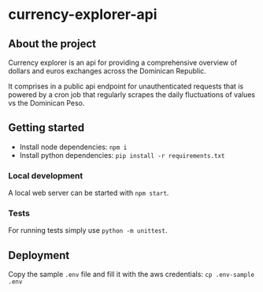 # currency-explorer-api

## About the project
Currency explorer is an api for providing a comprehensive overview of dollars and euros exchanges across the Dominican
Republic. 

It comprises in a public api endpoint for unauthenticated requests that is powered by a cron job that regularly 
scrapes the daily fluctuations of values vs the Dominican Peso.

## Getting started
* Install node dependencies: ```npm i```
* Install python dependencies: ```pip install -r requirements.txt```

### Local development
A local web server can be started with ```npm start```.

### Tests
For running tests simply use ```python -m unittest```.

## Deployment
Copy the sample `.env` file and fill it with the aws credentials: ```cp .env-sample .env```

